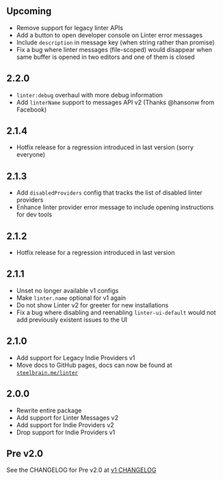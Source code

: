 ## Upcoming

* Remove support for legacy linter APIs
* Add a button to open developer console on Linter error messages
* Include `description` in message key (when string rather than promise)
* Fix a bug where linter messages (file-scoped) would disappear when same buffer is opened in two editors and one of them is closed

## 2.2.0

* `linter:debug` overhaul with more debug information
* Add `linterName` support to messages API v2 (Thanks @hansonw from Facebook)

## 2.1.4

* Hotfix release for a regression introduced in last version (sorry everyone)

## 2.1.3

* Add `disabledProviders` config that tracks the list of disabled linter providers
* Enhance linter provider error message to include opening instructions for dev tools

## 2.1.2

* Hotfix release for a regression introduced in last version

## 2.1.1

* Unset no longer available v1 configs
* Make `linter.name` optional for v1 again
* Do not show Linter v2 for greeter for new installations
* Fix a bug where disabling and reenabling `linter-ui-default` would not add previously existent issues to the UI

## 2.1.0

* Add support for Legacy Indie Providers v1
* Move docs to GitHub pages, docs can now be found at [`steelbrain.me/linter`](http://steelbrain.me/linter)

## 2.0.0

* Rewrite entire package
* Add support for Linter Messages v2
* Add support for Indie Providers v2
* Drop support for Indie Providers v1

## Pre v2.0

See the CHANGELOG for Pre v2.0 at [v1 CHANGELOG](https://github.com/steelbrain/linter/blob/v1/CHANGELOG.md)
